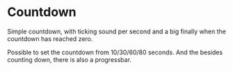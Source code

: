 # Countdown

Simple countdown, with ticking sound per second and a big finally when the countdown has reached zero.

Possible to set the countdown from 10/30/60/80 seconds. And the besides counting down, there is also a progressbar.
